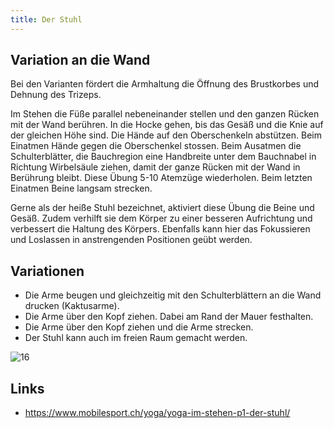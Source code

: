 ```yaml
---
title: Der Stuhl
---
```


## Variation an die Wand

Bei den Varianten fördert die Armhaltung die Öffnung des Brustkorbes und Dehnung des Trizeps.

Im Stehen die Füße parallel nebeneinander stellen und den ganzen Rücken mit der Wand berühren. In die Hocke gehen, bis das Gesäß und die Knie auf der gleichen Höhe sind. Die Hände auf den Oberschenkeln abstützen. Beim Einatmen Hände gegen die Oberschenkel stossen. Beim Ausatmen die Schulterblätter, die Bauchregion eine Handbreite unter dem Bauchnabel in Richtung Wirbelsäule ziehen, damit der ganze Rücken mit der Wand in Berührung bleibt. Diese Übung 5-10 Atemzüge wiederholen. Beim letzten Einatmen Beine langsam strecken.

Gerne als der heiße Stuhl bezeichnet, aktiviert diese Übung die Beine und Gesäß. Zudem verhilft sie dem Körper zu einer besseren Aufrichtung und verbessert die Haltung des Körpers. Ebenfalls kann hier das Fokussieren und Loslassen in anstrengenden Positionen geübt werden.

 
## Variationen

- Die Arme beugen und gleichzeitig mit den Schulterblättern an die Wand drucken (Kaktusarme).
- Die Arme über den Kopf ziehen. Dabei am Rand der Mauer festhalten.
- Die Arme über den Kopf ziehen und die Arme strecken.
- Der Stuhl kann auch im freien Raum gemacht werden.

![16](/img/16.jpg)
 

## Links

- https://www.mobilesport.ch/yoga/yoga-im-stehen-p1-der-stuhl/